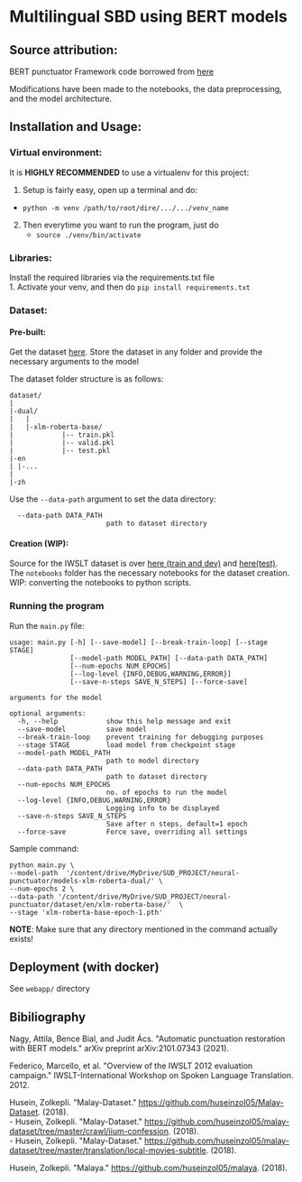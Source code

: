 # Multilingual SBD using BERT models

## Source attribution: ##

BERT punctuator Framework code borrowed from [here](https://github.com/attilanagy234/neural-punctuator/)  

Modifications have been made to the notebooks, the data preprocessing, and the model architecture.  

## Installation and Usage: ##
### Virtual environment:  
It is **HIGHLY RECOMMENDED** to use a virtualenv for this project:    
1. Setup is fairly easy, open up a terminal and do:  
  - `python -m venv /path/to/root/dire/.../.../venv_name`    
2. Then everytime you want to run the program, just do  
	- `source ./venv/bin/activate`

### Libraries:  	
Install the required libraries via the requirements.txt file  
	1. Activate your venv, and then do `pip install requirements.txt`  

### Dataset: ##

#### Pre-built:  

Get the dataset [here](https://drive.google.com/drive/folders/10NcydjpBwjIOHrm0g87LYS7Ebs8xPPP4?usp=sharing). Store the dataset in any folder and provide the necessary arguments to the model  

The dataset folder structure is as follows:  

```
dataset/
|
|-dual/
|   |
|   |-xlm-roberta-base/
|            |-- train.pkl
|            |-- valid.pkl
|            |-- test.pkl
|-en
| |-...
|
|-zh
```
Use the `--data-path` argument to set the data directory:  
```
  --data-path DATA_PATH
                        path to dataset directory
```

#### Creation (WIP): 
Source for the IWSLT dataset is over [here (train and dev)](https://wit3.fbk.eu/2012-03) and [here(test)](https://wit3.fbk.eu/2012-03-b). 
The `notebooks` folder has the necessary notebooks for the dataset creation.  
WIP: converting the notebooks to python scripts.

### Running the program

Run the `main.py` file:

```  
usage: main.py [-h] [--save-model] [--break-train-loop] [--stage STAGE]
               [--model-path MODEL_PATH] [--data-path DATA_PATH]
               [--num-epochs NUM_EPOCHS]
               [--log-level {INFO,DEBUG,WARNING,ERROR}]
               [--save-n-steps SAVE_N_STEPS] [--force-save]

arguments for the model

optional arguments:
  -h, --help            show this help message and exit
  --save-model          save model
  --break-train-loop    prevent training for debugging purposes
  --stage STAGE         load model from checkpoint stage
  --model-path MODEL_PATH
                        path to model directory
  --data-path DATA_PATH
                        path to dataset directory
  --num-epochs NUM_EPOCHS
                        no. of epochs to run the model
  --log-level {INFO,DEBUG,WARNING,ERROR}
                        Logging info to be displayed
  --save-n-steps SAVE_N_STEPS
                        Save after n steps, default=1 epoch
  --force-save          Force save, overriding all settings
```

Sample command:

```
python main.py \
--model-path  '/content/drive/MyDrive/SUD_PROJECT/neural-punctuator/models-xlm-roberta-dual/' \
--num-epochs 2 \
--data-path '/content/drive/MyDrive/SUD_PROJECT/neural-punctuator/dataset/en/xlm-roberta-base/'  \
--stage 'xlm-roberta-base-epoch-1.pth'
```

**NOTE**: Make sure that any directory mentioned in the command actually exists!  


## Deployment (with docker)
See `webapp/` directory

## Bibiliography  

Nagy, Attila, Bence Bial, and Judit Ács. "Automatic punctuation restoration with BERT models." arXiv preprint arXiv:2101.07343 (2021).

Federico, Marcello, et al. "Overview of the IWSLT 2012 evaluation campaign." IWSLT-International Workshop on Spoken Language Translation. 2012.

Husein, Zolkepli. "Malay-Dataset." https://github.com/huseinzol05/Malay-Dataset. (2018).   
    - Husein, Zolkepli. "Malay-Dataset." https://github.com/huseinzol05/malay-dataset/tree/master/crawl/iium-confession. (2018).  
    - Husein, Zolkepli. "Malay-Dataset." https://github.com/huseinzol05/malay-dataset/tree/master/translation/local-movies-subtitle. (2018).  

Husein, Zolkepli. "Malaya." https://github.com/huseinzol05/malaya. (2018).  

